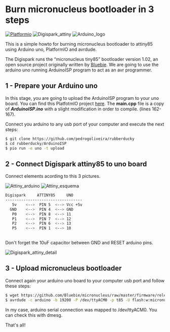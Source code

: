 # Burn micronucleus bootloader in 3 steps

[![Platformio](http://cdn.platformio.org/images/platformio-logo.17fdc3bc.png)](http://platformio.org/)
![Digispark_attiny](https://github.com/pedrogoliveira/rubberducky/raw/master/images/digispark_attiny_1.jpg)
![Arduino_logo](https://github.com/pedrogoliveira/rubberducky/raw/master/images/Arduino_Uno_logo.png)


This is a simple howto for burning micronucleus bootloader to attiny85 using Arduino uno, PlatformIO and avrdude.

The Digispark runs the “micronucleus tiny85” bootloader version 1.02, an open source project originally written by [Bluebie](https://github.com/Bluebie).
We are going to use the arduino uno running ArduinoISP program to act as an avr programmer. 

## 1 - Prepare your Arduino uno

In this stage, you are going to upload the ArduinoISP program to your uno board. You can find this PlatfotmIO project [here](https://github.com/pedrogoliveira/rubberducky/tree/master/ArduinoISP). The **main.cpp** file is a copy of ***ArduinoISP.ino*** with a slight modification in order to compile. (lines 162-167).

Connect you arduino to any usb port of your computer and execute the next steps:
```sh
$ git clone https://github.com/pedrogoliveira/rubberducky
$ cd rubberducky/ArduinoISP
$ pio run -e uno -t upload
```
## 2 - Connect Digispark attiny85 to uno board

Connect elements acording to this 3 pictures. 

![Attiny_arduino](https://github.com/pedrogoliveira/rubberducky/raw/master/images/attiny-arduino-ligacao-282x380.jpg)
![Attiny_esquema](https://github.com/pedrogoliveira/rubberducky/raw/master/images/attiny85-esquema_en.jpg)

```sh
Digispark     ATTINY85     UNO
----------------------------------
   5v    <-->  PIN 5  <--> Vcc +5v
  GND    <-->  PIN 4  <--> GND
   P0    <-->  PIN 8  <--> 11
   P1    <-->  PIN 7  <--> 12
   P2    <-->  PIN 6  <--> 13
   P5    <-->  PIN 1  <--> 10
   
```
Don't forget the 10uF capacitor between GND and RESET arduino pins.

![Digispark_attiny_detail](https://github.com/pedrogoliveira/rubberducky/raw/master/images/digispark_attiny_detail.png)

## 3 - Upload micronucleus bootloader

Connect again your arduino uno board to your computer usb port and follow these steps:

```sh
$ wget https://github.com/Bluebie/micronucleus/raw/master/firmware/releases/micronucleus-1.06.hex
$ avrdude -c arduino -b 19200 -P /dev/ttyACM0 -p t85 -U flash:w:micronucleus-1.06.hex -U lfuse:w:0xe1:m -U hfuse:w:0xdd:m -U efuse:w:0xfe:m
```
In my case, arduino serial connection was mapped to /dev/ttyACM0. You can check this with dmesg.

That's all!

